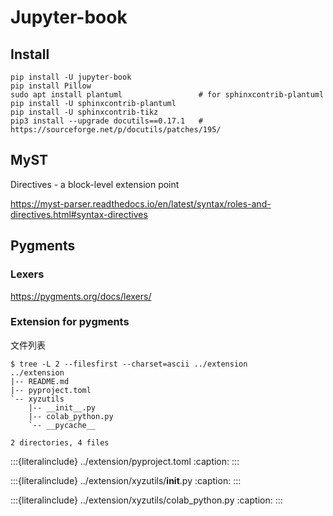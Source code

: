 # Jupyter-book

## Install

```console
pip install -U jupyter-book
pip install Pillow
sudo apt install plantuml                 # for sphinxcontrib-plantuml
pip install -U sphinxcontrib-plantuml
pip install -U sphinxcontrib-tikz
pip3 install --upgrade docutils==0.17.1   # https://sourceforge.net/p/docutils/patches/195/
```

## MyST

Directives - a block-level extension point

https://myst-parser.readthedocs.io/en/latest/syntax/roles-and-directives.html#syntax-directives

## Pygments

### Lexers
https://pygments.org/docs/lexers/


### Extension for pygments

文件列表

```console
$ tree -L 2 --filesfirst --charset=ascii ../extension 
../extension
|-- README.md
|-- pyproject.toml
`-- xyzutils
    |-- __init__.py
    |-- colab_python.py
    `-- __pycache__

2 directories, 4 files
```

:::{literalinclude} ../extension/pyproject.toml
:caption:
:::

:::{literalinclude} ../extension/xyzutils/__init__.py
:caption:
:::

:::{literalinclude} ../extension/xyzutils/colab_python.py
:caption:
:::